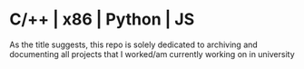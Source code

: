 # C/++ | x86 | Python | JS
As the title suggests, this repo is solely dedicated to archiving and documenting all projects that I worked/am currently working on in university
